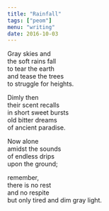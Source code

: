 ```yaml
---
title: "Rainfall"
tags: ["peom"]
menu: "writing"
date: 2016-10-03
---
```


Gray skies and  
the soft rains fall  
to tear the earth  
and tease the trees  
to struggle for heights.  

Dimly then  
their scent recalls  
in short sweet bursts  
old bitter dreams  
of ancient paradise.  
 
Now alone  
amidst the sounds  
of endless drips  
upon the ground;  
 
remember,  
there is no rest  
and no respite  
but only tired and dim gray light.  
